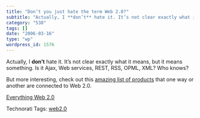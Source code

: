 ```yaml
---
title: "Don’t you just hate the term Web 2.0?"
subtitle: "Actually, I **don’t** hate it. It’s not clear exactly what it means, but it means something. Is it A..."
category: "538"
tags: []
date: "2006-03-16"
type: "wp"
wordpress_id: 1576
---
```

Actually, I **don’t** hate it. It’s not clear exactly what it means, but it means something. Is it Ajax, Web services, REST, RSS, OPML, XML? Who knows?

But more interesting, check out this [amazing list of products](http://www.sacredcowdung.com/archives/2006/03/all_things_web.html) that one way or another are connected to Web 2.0.

[Everything Web 2.0](http://www.sacredcowdung.com/archives/2006/03/all_things_web.html)

Technorati Tags: [web2.0](http://www.technorati.com/tag/web2.0)